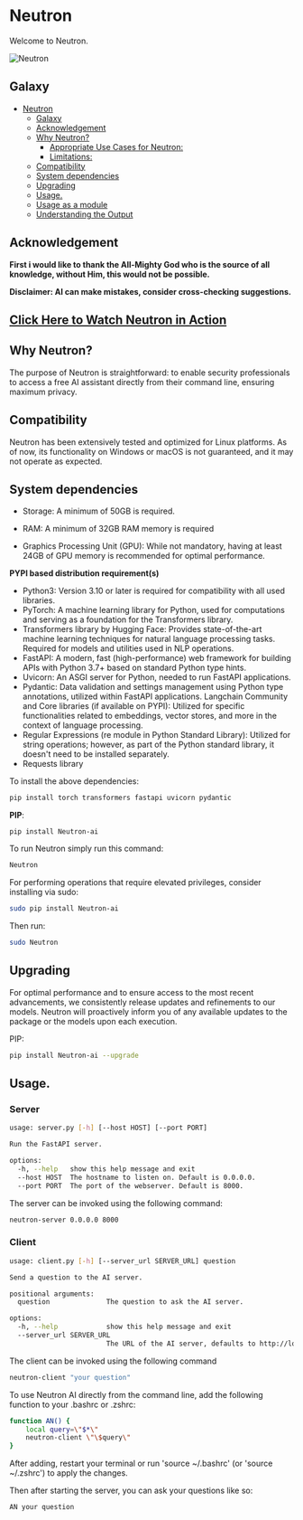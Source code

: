 # Neutron

Welcome to Neutron.

![Neutron](/images/Neutron.png)

## Galaxy

- [Neutron](#Neutron)
  - [Galaxy](#galaxy)
  - [Acknowledgement](#acknowledgement)
  - [Why Neutron?](#why-Neutron)
    - [Appropriate Use Cases for Neutron:](#appropriate-use-cases-for-Neutron)
    - [Limitations:](#limitations)
  - [Compatibility](#compatibility)
  - [System dependencies](#system-dependencies)
  - [Upgrading](#upgrading)
  - [Usage.](#usage)
  - [Usage as a module](#usage-as-a-module)
  - [Understanding the Output](#understanding-the-output)


## Acknowledgement

**First i would like to thank the All-Mighty God who is the source of all knowledge, without Him, this would not be possible.**

**Disclaimer: AI can make mistakes, consider cross-checking suggestions.**

## [Click Here to Watch Neutron in Action](https://youtu.be/aDIUucyUeew?feature=shared)

## Why Neutron?

The purpose of Neutron is straightforward: to enable security professionals to access a free AI assistant directly from their command line, ensuring maximum privacy.

## Compatibility

Neutron has been extensively tested and optimized for Linux platforms. As of now, its functionality on Windows or macOS is not guaranteed, and it may not operate as expected.

## System dependencies

- Storage: A minimum of 50GB is required.

- RAM: A minimum of 32GB RAM memory is required

- Graphics Processing Unit (GPU): While not mandatory, having at least 24GB of GPU memory is recommended for optimal performance.


**PYPI based distribution requirement(s)**

- Python3: Version 3.10 or later is required for compatibility with all used libraries.
- PyTorch: A machine learning library for Python, used for computations and serving as a foundation for the Transformers library.
- Transformers library by Hugging Face: Provides state-of-the-art machine learning techniques for natural language processing tasks. Required for models and    utilities used in NLP operations.
- FastAPI: A modern, fast (high-performance) web framework for building APIs with Python 3.7+ based on standard Python type hints.
- Uvicorn: An ASGI server for Python, needed to run FastAPI applications.
- Pydantic: Data validation and settings management using Python type annotations, utilized within FastAPI applications.
Langchain Community and Core libraries (if available on PYPI): Utilized for specific functionalities related to embeddings, vector stores, and more in the context of language processing.
- Regular Expressions (re module in Python Standard Library): Utilized for string operations; however, as part of the Python standard library, it doesn't need to be installed separately.
- Requests library

To install the above dependencies:

```bash
pip install torch transformers fastapi uvicorn pydantic
```


**PIP**:

```
pip install Neutron-ai
```

To run Neutron simply run this command:

```bash 
Neutron
``` 

For performing operations that require elevated privileges, consider installing via sudo:

```bash
sudo pip install Neutron-ai
```

Then run:

```bash
sudo Neutron
```

## Upgrading

For optimal performance and to ensure access to the most recent advancements, we consistently release updates and refinements to our models. Neutron will proactively inform you of any available updates to the package or the models upon each execution.

PIP:

```bash
pip install Neutron-ai --upgrade
```

## Usage.

### Server

``` bash
usage: server.py [-h] [--host HOST] [--port PORT]

Run the FastAPI server.

options:
  -h, --help   show this help message and exit
  --host HOST  The hostname to listen on. Default is 0.0.0.0.
  --port PORT  The port of the webserver. Default is 8000.
```

The server can be invoked using the following command:

```
neutron-server 0.0.0.0 8000
```

### Client

```bash
usage: client.py [-h] [--server_url SERVER_URL] question

Send a question to the AI server.

positional arguments:
  question              The question to ask the AI server.

options:
  -h, --help            show this help message and exit
  --server_url SERVER_URL
                        The URL of the AI server, defaults to http://localhost:8000
```

The client can be invoked using the following command

```bash
neutron-client "your question"
```


To use Neutron AI directly from the command line, add the following function to your .bashrc or .zshrc:

```bash
function AN() {
    local query=\"$*\"
    neutron-client \"\$query\"
}
```
After adding, restart your terminal or run 'source ~/.bashrc' (or 'source ~/.zshrc') to apply the changes.

Then after starting the server, you can ask your questions like so:

```bash
AN your question
```